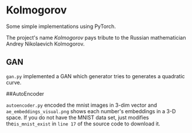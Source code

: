 # Kolmogorov

Some simple implementations using PyTorch. 

The project's name *Kolmogorov* pays tribute to the Russian mathematician Andrey Nikolaevich Kolmogorov.

## GAN

`gan.py` implemented a GAN which generator tries to generates a quadratic curve.

##AutoEncoder

`autoencoder.py` encoded the mnist images in 3-dim vector and `ae_embeddings_visual.png` shows each number's embeddings in a 3-D space. If you do not have the MNIST data set, just modifies the`is_mnist_exist` in  `line 17` of the source code to download it.